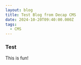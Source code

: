 ```yaml
---
layout: blog
title: Test Blog from Decap CMS
date: 2024-10-20T09:40:00.000Z
tags:
  - CMS
---
```

### Test

This is fun!
